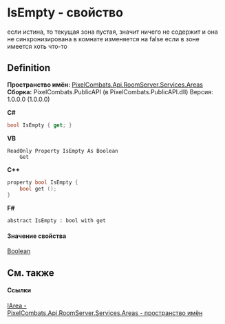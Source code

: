 # IsEmpty - свойство


если истина, то текущая зона пустая, значит ничего не содержит и она не синхронизирована в комнате 
изменяется на false если в зоне имеется хоть что-то




## Definition
**Пространство имён:** <a href="6bc9ef31-50d8-8455-27b7-3bebd79f746b">PixelCombats.Api.RoomServer.Services.Areas</a>  
**Сборка:** PixelCombats.PublicAPI (в PixelCombats.PublicAPI.dll) Версия: 1.0.0.0 (1.0.0.0)

**C#**
``` C#
bool IsEmpty { get; }
```
**VB**
``` VB
ReadOnly Property IsEmpty As Boolean
	Get
```
**C++**
``` C++
property bool IsEmpty {
	bool get ();
}
```
**F#**
``` F#
abstract IsEmpty : bool with get
```



#### Значение свойства
<a href="https://learn.microsoft.com/dotnet/api/system.boolean" target="_blank" rel="noopener noreferrer">Boolean</a>

## См. также


#### Ссылки
<a href="751e2240-cdf8-62a5-f071-0b54a73d2b57">IArea - </a>  
<a href="6bc9ef31-50d8-8455-27b7-3bebd79f746b">PixelCombats.Api.RoomServer.Services.Areas - пространство имён</a>  
